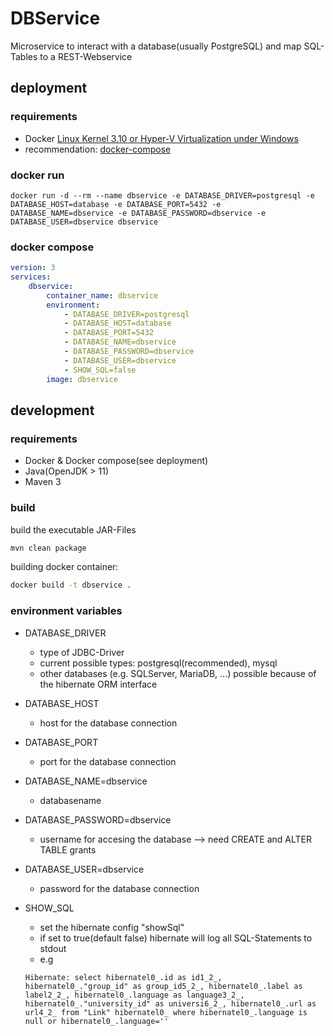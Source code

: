 # DBService
Microservice to interact with a database(usually PostgreSQL) and map SQL-Tables to a REST-Webservice
## deployment
### requirements
- Docker [Linux Kernel 3.10 or Hyper-V Virtualization under Windows](https://docs.docker.com/install/)
- recommendation: [docker-compose](https://docs.docker.com/compose/install/)
### docker run 

``
docker run -d --rm --name dbservice -e DATABASE_DRIVER=postgresql -e DATABASE_HOST=database -e DATABASE_PORT=5432 -e DATABASE_NAME=dbservice -e DATABASE_PASSWORD=dbservice -e DATABASE_USER=dbservice dbservice 
``
### docker compose

```yaml
version: 3
services:
    dbservice:
        container_name: dbservice
        environment:
            - DATABASE_DRIVER=postgresql
            - DATABASE_HOST=database
            - DATABASE_PORT=5432
            - DATABASE_NAME=dbservice
            - DATABASE_PASSWORD=dbservice
            - DATABASE_USER=dbservice
            - SHOW_SQL=false
        image: dbservice
```
## development
### requirements
- Docker & Docker compose(see deployment)
- Java(OpenJDK > 11)
- Maven 3
### build
build the executable JAR-Files
```bash
mvn clean package
```
building docker container:
```bash
docker build -t dbservice .
```
### environment variables
- DATABASE_DRIVER
    - type of JDBC-Driver
    - current possible types: postgresql(recommended), mysql
    - other databases (e.g. SQLServer, MariaDB, ...) possible because of the hibernate ORM interface
- DATABASE_HOST
    - host for the database connection
- DATABASE_PORT
    - port for the database connection
- DATABASE_NAME=dbservice
    - databasename
- DATABASE_PASSWORD=dbservice
    - username for accesing the database --> need CREATE and ALTER TABLE grants
- DATABASE_USER=dbservice
    - password for the database connection
- SHOW_SQL
    - set the hibernate config "showSql"
    - if set to true(default false) hibernate will log all SQL-Statements to stdout
    - e.g 
    
    ``Hibernate: select hibernatel0_.id as id1_2_, hibernatel0_."group_id" as group_id5_2_, hibernatel0_.label as label2_2_, hibernatel0_.language as language3_2_, hibernatel0_."university_id" as universi6_2_, hibernatel0_.url as url4_2_ from "Link" hibernatel0_ where hibernatel0_.language is null or hibernatel0_.language=''``
    





